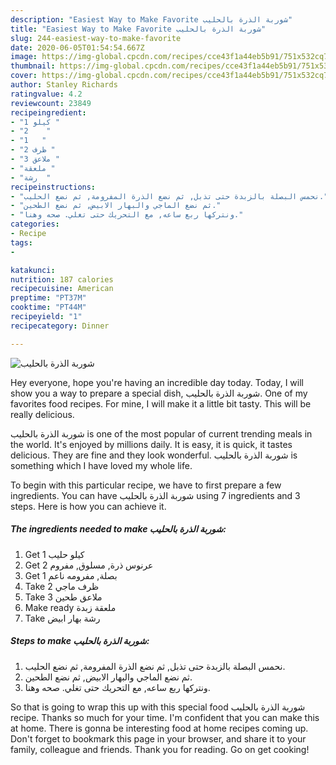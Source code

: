 ```yaml
---
description: "Easiest Way to Make Favorite شوربة الذرة بالحليب"
title: "Easiest Way to Make Favorite شوربة الذرة بالحليب"
slug: 244-easiest-way-to-make-favorite
date: 2020-06-05T01:54:54.667Z
image: https://img-global.cpcdn.com/recipes/cce43f1a44eb5b91/751x532cq70/الصورة-الرئيسية-لوصفةشوربة-الذرة-بالحليب.jpg
thumbnail: https://img-global.cpcdn.com/recipes/cce43f1a44eb5b91/751x532cq70/الصورة-الرئيسية-لوصفةشوربة-الذرة-بالحليب.jpg
cover: https://img-global.cpcdn.com/recipes/cce43f1a44eb5b91/751x532cq70/الصورة-الرئيسية-لوصفةشوربة-الذرة-بالحليب.jpg
author: Stanley Richards
ratingvalue: 4.2
reviewcount: 23849
recipeingredient:
- "1 كيلو "
- "2    "
- "1   "
- "2 ظرف "
- "3 ملاعق "
- "ملعقة "
- "رشة  "
recipeinstructions:
- "نحمس البصلة بالزبدة حتى تذبل, ثم نضع الذرة المفرومة, ثم نضع الحليب."
- "ثم نضع الماجي والبهار الابيض, ثم نضع الطحين."
- "ونتركها ربع ساعه, مع التحريك حتى تغلي. صحه وهنا."
categories:
- Recipe
tags:
- 

katakunci:  
nutrition: 187 calories
recipecuisine: American
preptime: "PT37M"
cooktime: "PT44M"
recipeyield: "1"
recipecategory: Dinner

---
```



![شوربة الذرة بالحليب](https://img-global.cpcdn.com/recipes/cce43f1a44eb5b91/751x532cq70/الصورة-الرئيسية-لوصفةشوربة-الذرة-بالحليب.jpg)

Hey everyone, hope you're having an incredible day today. Today, I will show you a way to prepare a special dish, شوربة الذرة بالحليب. One of my favorites food recipes. For mine, I will make it a little bit tasty. This will be really delicious.



شوربة الذرة بالحليب is one of the most popular of current trending meals in the world. It's enjoyed by millions daily. It is easy, it is quick, it tastes delicious. They are fine and they look wonderful. شوربة الذرة بالحليب is something which I have loved my whole life.


To begin with this particular recipe, we have to first prepare a few ingredients. You can have شوربة الذرة بالحليب using 7 ingredients and 3 steps. Here is how you can achieve it.

<!--inarticleads1-->

##### The ingredients needed to make شوربة الذرة بالحليب:

1. Get 1 كيلو حليب
1. Get 2 عرنوس ذرة, مسلوق, مفروم
1. Get 1 بصلة, مفرومه ناعم
1. Take 2 ظرف ماجي
1. Take 3 ملاعق طحين
1. Make ready ملعقة زبدة
1. Take رشة بهار ابيض




<!--inarticleads2-->

##### Steps to make شوربة الذرة بالحليب:

1. نحمس البصلة بالزبدة حتى تذبل, ثم نضع الذرة المفرومة, ثم نضع الحليب.
1. ثم نضع الماجي والبهار الابيض, ثم نضع الطحين.
1. ونتركها ربع ساعه, مع التحريك حتى تغلي. صحه وهنا.




So that is going to wrap this up with this special food شوربة الذرة بالحليب recipe. Thanks so much for your time. I'm confident that you can make this at home. There is gonna be interesting food at home recipes coming up. Don't forget to bookmark this page in your browser, and share it to your family, colleague and friends. Thank you for reading. Go on get cooking!
